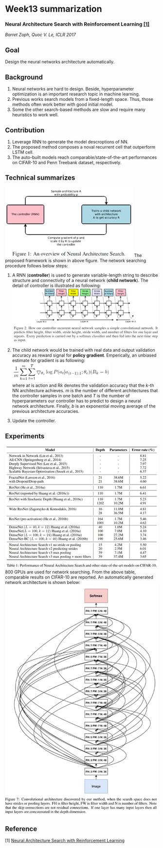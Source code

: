 # Week13 summarization
### Neural Architecture Search with Reinforcement Learning [[1]](https://arxiv.org/pdf/1611.01578.pdf)
*Barret Zoph, Quoc V. Le, ICLR 2017*

## Goal
Design the neural networks architecture automatically.

## Background
1. Neural networks are hard to design. Beside, hyperparameter optimization is an important research topic in machine learning.
2. Previous works search models from a fixed-length space. Thus, those methods often work better with good initial model.
3. Some the other search-based methods are slow and require many heuristics to work well.

## Contribution
1. Leverage RNN to generate the model descroptions of NN.
2. The proposed method composes a noval recurrent cell that outperform LSTM cell.
3. The auto-built models reach comparable/state-of-the-art performances on CIFAR-10 and Penn Treebank dataset, respectively.


## Technical summarizes
<img src="https://github.com/thtang/aMMAI2018-paper-summary/blob/master/Neural%20Architecture%20Search%20with%20Reinforcement%20Learning/images/f1.png" width=420>
The proposed framework is shown in above figure. The network searching procedure follows below steps:

1. A RNN (**controller**) is used to generate variable-length string to describe structure and connectivity of a neural network (**child network**). The detail of controller is illustrated as following: <img src="https://github.com/thtang/aMMAI2018-paper-summary/blob/master/Neural%20Architecture%20Search%20with%20Reinforcement%20Learning/images/f2.png" width=620>
2. The child network would be trained with real data and output validation accuracy as reward signal for **policy gradient**. Emperically, an unbiased estimate for gradient is as following: <br><img src="https://github.com/thtang/aMMAI2018-paper-summary/blob/master/Neural%20Architecture%20Search%20with%20Reinforcement%20Learning/images/f3.png" width=320><br>where a*t* is action and R*k* denotes the validation accuracy that the *k*-th NN architecture achieves. *m* is the number of different architectures that the controller samples in one batch and *T* is the number of hyperparameters our controller has to predict to design a neural network architecture. Finally, *b* is an exponential moving average of the previous architecture accuracies.

3. Update the controller.



## Experiments
<img src="https://github.com/thtang/aMMAI2018-paper-summary/blob/master/Neural%20Architecture%20Search%20with%20Reinforcement%20Learning/images/t1.png" width=620>
800 GPUs are used for network searching. From the above table, comparable results on CIFAR-10 are reported. An automatically generated network architecture is shown below:
<img src="https://github.com/thtang/aMMAI2018-paper-summary/blob/master/Neural%20Architecture%20Search%20with%20Reinforcement%20Learning/images/a1.jpg" width=620>

## Reference
[1] [Neural Architecture Search with Reinforcement Learning](https://arxiv.org/pdf/1611.01578.pdf)
